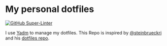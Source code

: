 # My personal dotfiles

[![GitHub Super-Linter](https://github.com/daribock/dotfiles/workflows/Lint%20Code%20Base/badge.svg)](https://github.com/marketplace/actions/super-linter)


I use [Yadm](https://yadm.io/) to manage my dotfiles. This Repo is inspired by [@steinbrueckri](https://github.com/steinbrueckri) and his [dotfiles repo](https://github.com/steinbrueckri/dotfiles).

